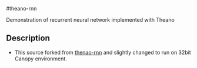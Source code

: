 #theano-rnn

Demonstration of recurrent neural network implemented with Theano

## Description

* This source forked from [thenao-rnn](http://github.com/gwtaylor/theano-rnn)
and slightly changed to run on 32bit Canopy environment.
